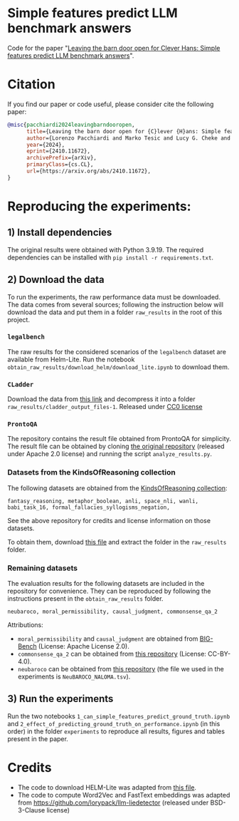 # Simple features predict LLM benchmark answers

Code for the paper "[Leaving the barn door open for Clever Hans: Simple features predict LLM benchmark answers](https://arxiv.org/abs/2410.11672)".

# Citation
If you find our paper or code useful, please consider cite the following paper: 
```bibtex
@misc{pacchiardi2024leavingbarndooropen,
      title={Leaving the barn door open for {C}lever {H}ans: Simple features predict {LLM} benchmark answers}, 
      author={Lorenzo Pacchiardi and Marko Tesic and Lucy G. Cheke and José Hernández-Orallo},
      year={2024},
      eprint={2410.11672},
      archivePrefix={arXiv},
      primaryClass={cs.CL},
      url={https://arxiv.org/abs/2410.11672}, 
}
```


# Reproducing the experiments:

## 1) Install dependencies
The original results were obtained with Python 3.9.19. The required dependencies can be installed with `pip install -r requirements.txt`. 

## 2) Download the data

To run the experiments, the raw performance data must be downloaded. The data comes from several sources; following the instruction below will download the data and put them in a folder `raw_results` in the root of this project.

### `legalbench`
The raw results for the considered scenarios of the `legalbench` dataset are available from Helm-Lite. Run the notebook `obtain_raw_results/download_helm/download_lite.ipynb` to download them.

### `CLadder`

Download the data from [this link](https://edmond.mpg.de/file.xhtml?fileId=246454&version=1.0) and decompress it into a folder `raw_results/cladder_output_files-1`. Released under [CC0 license](https://creativecommons.org/publicdomain/zero/1.0/)

### `ProntoQA`
The repository contains the result file obtained from ProntoQA for simplicity. The result file can be obtained by cloning [the original repository](https://github.com/asaparov/prontoqa/tree/227f5edb70c4c242565fff065d6873b588340f97) (released under Apache 2.0 license) and running the script `analyze_results.py`. 

### Datasets from the KindsOfReasoning collection
The following datasets are obtained from the [KindsOfReasoning collection](https://github.com/Kinds-of-Intelligence-CFI/KindsOfReasoning):
```
fantasy_reasoning, metaphor_boolean, anli, space_nli, wanli, babi_task_16, formal_fallacies_syllogisms_negation,
```
See the above repository for credits and license information on those datasets.

To obtain them, download [this file](https://github.com/Kinds-of-Intelligence-CFI/KindsOfReasoning/blob/2e4e38f986decbd8716575d692cf8456bd52f824/full_processing_steps/2_results.tar.gz) and extract the folder in the `raw_results` folder.

### Remaining datasets

The evaluation results for the following datasets are included in the repository for convenience. They can be reproduced by following the instructions present in the `obtain_raw_results` folder.
```
neubaroco, moral_permissibility, causal_judgment, commonsense_qa_2 
```
Attributions:
- `moral_permissibility` and `causal_judgment` are obtained from [BIG-Bench](https://github.com/google/BIG-bench/) (License: Apache License 2.0).
- `commonsense_qa_2` can be obtained from [this repository](https://github.com/allenai/csqa2) (License: CC-BY-4.0).
- `neubaroco` can be obtained from [this repository](https://github.com/kmineshima/NeuBAROCO) (the file we used in the experiments is `NeuBAROCO_NALOMA.tsv`).

## 3) Run the experiments

Run the two notebooks `1_can_simple_features_predict_ground_truth.ipynb` and `2_effect_of_predicting_ground_truth_on_performance.ipynb` (in this order) in the folder `experiments` to reproduce all results, figures and tables present in the paper.


# Credits
- The code to download HELM-Lite was adapted from [this file](https://github.com/felipemaiapolo/efficbench/tree/master/generating_data/download_helm).
- The code to compute Word2Vec and FastText embeddings was adapted from https://github.com/lorypack/llm-liedetector (released under BSD-3-Clause license)
